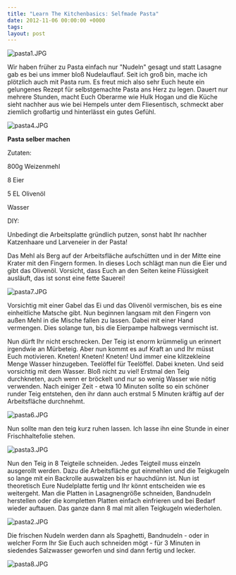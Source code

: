```yaml
---
title: "Learn The Kitchenbasics: Selfmade Pasta"
date: 2012-11-06 00:00:00 +0000
tags: 
layout: post
---
```

<img src="/content/images/pasta1.JPG" alt="pasta1.JPG" />

Wir haben früher zu Pasta einfach nur "Nudeln" gesagt und statt Lasagne gab es bei uns immer bloß Nudelauflauf. Seit ich groß bin, mache ich plötzlich auch mit Pasta rum. Es freut mich also sehr Euch heute ein gelungenes Rezept für selbstgemachte Pasta ans Herz zu legen. Dauert nur mehrere Stunden, macht Euch Oberarme wie Hulk Hogan und die Küche sieht nachher aus wie bei Hempels unter dem Fliesentisch, schmeckt aber ziemlich großartig und hinterlässt ein gutes Gefühl.


<img src="/content/images/pasta4.JPG" alt="pasta4.JPG" />


<strong>Pasta selber machen</strong>


Zutaten:

800g Weizenmehl

8 Eier

5 EL Olivenöl

Wasser



DIY:

Unbedingt die Arbeitsplatte gründlich putzen, sonst habt Ihr nachher Katzenhaare und Larveneier in der Pasta!

Das Mehl als Berg auf der Arbeitsfläche aufschütten und in der Mitte eine Krater mit den Fingern formen. In dieses Loch schlägt man nun die Eier und gibt das Olivenöl. Vorsicht, dass Euch an den Seiten keine Flüssigkeit ausläuft, das ist sonst eine fette Sauerei!

<img src="/content/images/pasta7.JPG" alt="pasta7.JPG" />

Vorsichtig mit einer Gabel das Ei und das Olivenöl vermischen, bis es eine einheitliche Matsche gibt. Nun beginnen langsam mit den Fingern von außen Mehl in die Mische fallen zu lassen. Dabei mit einer Hand vermengen. Dies solange tun, bis die Eierpampe halbwegs vermischt ist.

Nun dürft Ihr nicht erschrecken. Der Teig ist enorm krümmelig un erinnert irgendwie an Mürbeteig. Aber nun kommt es auf Kraft an und Ihr müsst Euch motivieren. Kneten! Kneten! Kneten! Und immer eine klitzekleine Menge Wasser hinzugeben. Teelöffel für Teelöffel. Dabei kneten. Und seid vorsichtig mit dem Wasser. Bloß nicht zu viel! Erstmal den Teig durchkneten, auch wenn er bröckelt und nur so wenig Wasser wie nötig verwenden. Nach einiger Zeit - etwa 10 Minuten sollte so ein schöner runder Teig entstehen, den ihr dann auch erstmal 5 Minuten kräftig auf der Arbeitsfläche durchnehmt.

<img src="/content/images/pasta6.JPG" alt="pasta6.JPG" />

Nun sollte man den teig kurz ruhen lassen. Ich lasse ihn eine Stunde in einer Frischhaltefolie stehen.

<img src="/content/images/pasta3.JPG" alt="pasta3.JPG" />

Nun den Teig in 8 Teigteile schneiden. Jedes Teigteil muss einzeln ausgerollt werden. Dazu die Arbeitsfläche gut einmehlen und die Teigkugeln so lange mit ein Backrolle auswalzen bis er hauchdünn ist. Nun ist theoretisch Eure Nudelplatte fertig und Ihr könnt entscheiden wie es weitergeht. Man die Platten in Lasagnengröße schneiden, Bandnudeln herstellen oder die kompletten Platten einfach einfrieren und bei Bedarf wieder auftauen. Das ganze dann 8 mal mit allen Teigkugeln wiederholen.

<img src="/content/images/pasta2.JPG" alt="pasta2.JPG" />

Die frischen Nudeln werden dann als Spaghetti, Bandnudeln - oder in welcher Form Ihr Sie Euch auch schneiden mögt - für 3 Minuten in siedendes Salzwasser geworfen und sind dann fertig und lecker.

<img src="/content/images/pasta8.JPG" alt="pasta8.JPG" />


